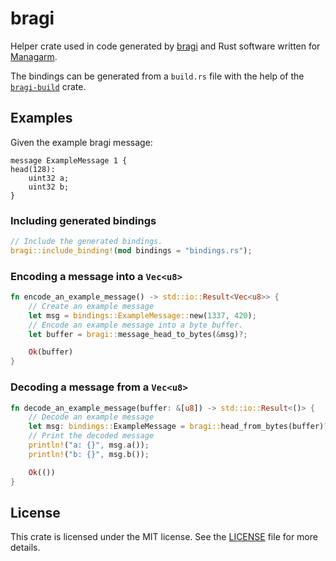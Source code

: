# bragi

Helper crate used in code generated by [bragi](https://github.com/managarm/bragi)
and Rust software written for [Managarm](https://github.com/managarm/bragi/managarm).

The bindings can be generated from a `build.rs` file with the help of the 
[`bragi-build`](https://crates.io/crates/bragi-build) crate.

## Examples

Given the example bragi message:

```bragi
message ExampleMessage 1 {
head(128):
	uint32 a;
    uint32 b;
}
```

### Including generated bindings

```rs
// Include the generated bindings.
bragi::include_binding!(mod bindings = "bindings.rs");
```

### Encoding a message into a `Vec<u8>`

```rs
fn encode_an_example_message() -> std::io::Result<Vec<u8>> {
    // Create an example message
    let msg = bindings::ExampleMessage::new(1337, 420);
    // Encode an example message into a byte buffer.
    let buffer = bragi::message_head_to_bytes(&msg)?;

    Ok(buffer)
}
```

### Decoding a message from a `Vec<u8>`

```rs
fn decode_an_example_message(buffer: &[u8]) -> std::io::Result<()> {
    // Decode an example message
    let msg: bindings::ExampleMessage = bragi::head_from_bytes(buffer)?;
    // Print the decoded message
    println!("a: {}", msg.a());
    println!("b: {}", msg.b());

    Ok(())
}
```

## License

This crate is licensed under the MIT license.
See the [LICENSE](LICENSE) file for more details.
